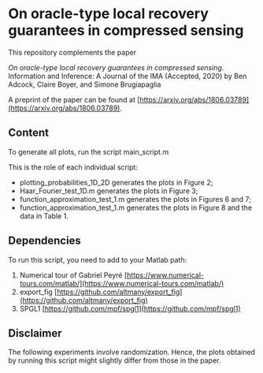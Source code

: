 # On oracle-type local recovery guarantees in compressed sensing

This repository complements the paper 

*On oracle-type local recovery guarantees in compressed sensing*. Information and Inference: A Journal of the IMA (Accepted, 2020) by Ben Adcock, Claire Boyer, and Simone Brugiapaglia

A preprint of the paper can be found at [https://arxiv.org/abs/1806.03789](https://arxiv.org/abs/1806.03789).

## Content

To generate all plots, run the script main_script.m 

This is the role of each individual script:

- plotting_probabilities_1D_2D generates the plots in Figure 2;
- Haar_Fourier_test_1D.m generates the plots in Figure 3;
- function_approximation_test_1.m generates the plots in Figures 6 and 7;
- function_approximation_test_1.m generates the plots in Figure 8 and the data in Table 1.


## Dependencies

To run this script, you need to add to your Matlab path:

1. Numerical tour of Gabriel Peyré [https://www.numerical-tours.com/matlab/](https://www.numerical-tours.com/matlab/)
2. export_fig [https://github.com/altmany/export_fig](https://github.com/altmany/export_fig)
3. SPGL1 [https://github.com/mpf/spgl1](https://github.com/mpf/spgl1)

## Disclaimer

The following experiments involve randomization. Hence, the plots obtained by running this script might slightly differ from those in the paper.
